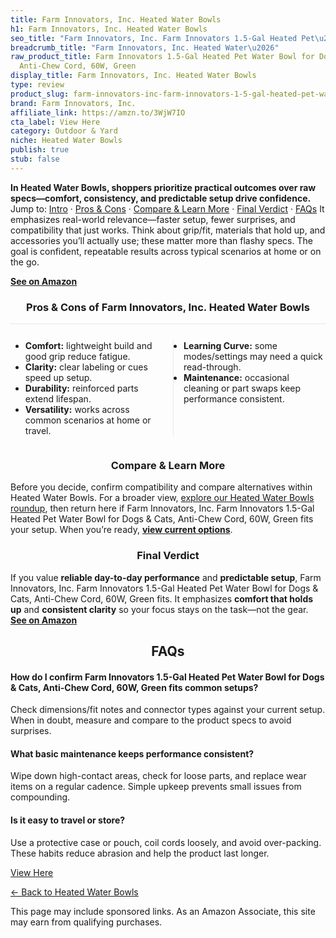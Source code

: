```yaml
---
title: Farm Innovators, Inc. Heated Water Bowls
h1: Farm Innovators, Inc. Heated Water Bowls
seo_title: "Farm Innovators, Inc. Farm Innovators 1.5-Gal Heated Pet\u2026"
breadcrumb_title: "Farm Innovators, Inc. Heated Water\u2026"
raw_product_title: Farm Innovators 1.5-Gal Heated Pet Water Bowl for Dogs & Cats,
  Anti-Chew Cord, 60W, Green
display_title: Farm Innovators, Inc. Heated Water Bowls
type: review
product_slug: farm-innovators-inc-farm-innovators-1-5-gal-heated-pet-water-bowl-for-d-25d0f03f
brand: Farm Innovators, Inc.
affiliate_link: https://amzn.to/3WjW7IO
cta_label: View Here
category: Outdoor & Yard
niche: Heated Water Bowls
publish: true
stub: false
---
```


<div id="intro" class="full-width"><p><strong>In Heated Water Bowls, shoppers prioritize practical outcomes over raw specs&mdash;comfort, consistency, and predictable setup drive confidence.</strong> Jump to: <a href="#intro">Intro</a> · <a href="#pros-cons">Pros &amp; Cons</a> · <a href="#compare-more">Compare &amp; Learn More</a> · <a href="#verdict">Final Verdict</a> · <a href="#faqs">FAQs</a> It emphasizes real-world relevance&mdash;faster setup, fewer surprises, and compatibility that just works. Think about grip/fit, materials that hold up, and accessories you’ll actually use; these matter more than flashy specs. The goal is confident, repeatable results across typical scenarios at home or on the go.</p><p><a href="https://amzn.to/3WjW7IO" rel="nofollow sponsored noopener" target="_blank"><strong>See on Amazon</strong></a></p></div>
<h3 id="pros-cons" style="text-align:center;">Pros &amp; Cons of Farm Innovators, Inc. Heated Water Bowls</h3>
<div class="pc-grid" style="display:grid;grid-template-columns:1fr 1fr;gap:16px;border-top:1px solid #e5e7eb;padding-top:12px;">
  <ul>
    <li><strong>Comfort:</strong> lightweight build and good grip reduce fatigue.</li>
    <li><strong>Clarity:</strong> clear labeling or cues speed up setup.</li>
    <li><strong>Durability:</strong> reinforced parts extend lifespan.</li>
    <li><strong>Versatility:</strong> works across common scenarios at home or travel.</li>
  </ul>
  <ul style="border-left:1px solid #e5e7eb;padding-left:16px;">
    <li><strong>Learning Curve:</strong> some modes/settings may need a quick read-through.</li>
    <li><strong>Maintenance:</strong> occasional cleaning or part swaps keep performance consistent.</li>
  </ul>
</div>


<h3 id="compare-more" style="text-align:center;">Compare &amp; Learn More</h3>
<p>Before you decide, confirm compatibility and compare alternatives within Heated Water Bowls. For a broader view, <a href="#">explore our Heated Water Bowls roundup</a>, then return here if Farm Innovators, Inc. Farm Innovators 1.5-Gal Heated Pet Water Bowl for Dogs & Cats, Anti-Chew Cord, 60W, Green fits your setup. When you’re ready, <a href="https://amzn.to/3WjW7IO" rel="nofollow sponsored noopener" target="_blank"><strong>view current options</strong></a>.</p>

<h3 id="verdict" style="text-align:center;">Final Verdict</h3>
<p>If you value <strong>reliable day-to-day performance</strong> and <strong>predictable setup</strong>, Farm Innovators, Inc. Farm Innovators 1.5-Gal Heated Pet Water Bowl for Dogs & Cats, Anti-Chew Cord, 60W, Green fits. It emphasizes <strong>comfort that holds up</strong> and <strong>consistent clarity</strong> so your focus stays on the task&mdash;not the gear. <a href="https://amzn.to/3WjW7IO" rel="nofollow sponsored noopener" target="_blank"><strong>See on Amazon</strong></a></p>

<h2 id="faqs" style="text-align:center;">FAQs</h2>
<h4><strong>How do I confirm Farm Innovators 1.5-Gal Heated Pet Water Bowl for Dogs & Cats, Anti-Chew Cord, 60W, Green fits common setups?</strong></h4>
<p>Check dimensions/fit notes and connector types against your current setup. When in doubt, measure and compare to the product specs to avoid surprises.</p>
<h4><strong>What basic maintenance keeps performance consistent?</strong></h4>
<p>Wipe down high-contact areas, check for loose parts, and replace wear items on a regular cadence. Simple upkeep prevents small issues from compounding.</p>
<h4><strong>Is it easy to travel or store?</strong></h4>
<p>Use a protective case or pouch, coil cords loosely, and avoid over-packing. These habits reduce abrasion and help the product last longer.</p>

<p><a class="btn" href="https://amzn.to/3WjW7IO" target="_blank" rel="nofollow sponsored noopener">View Here</a></p>
<p><a href="/roundups/outdoor-yard/heated-water-bowls/">← Back to Heated Water Bowls</a></p>
<aside class="disclosure">This page may include sponsored links. As an Amazon Associate, this site may earn from qualifying purchases.</aside>

